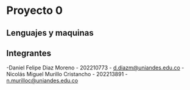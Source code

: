 # Proyecto 0
## Lenguajes y maquinas 
## Integrantes
-Daniel Felipe Diaz Moreno - 202210773 - d.diazm@uniandes.edu.co
-Nicolás Miguel Murillo Cristancho - 202213891 - n.murilloc@uniandes.edu.co
